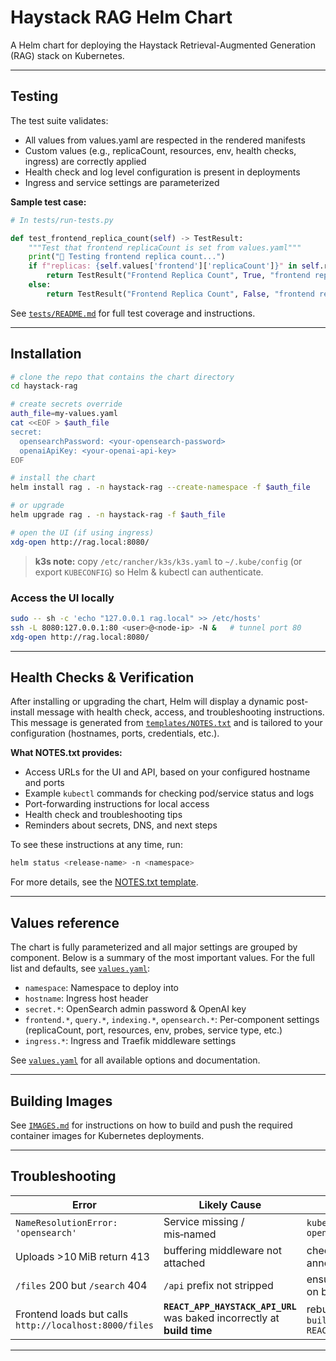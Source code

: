 # Haystack RAG Helm Chart

A Helm chart for deploying the Haystack Retrieval-Augmented Generation (RAG) stack on Kubernetes.

---

## Testing

The test suite validates:
- All values from values.yaml are respected in the rendered manifests
- Custom values (e.g., replicaCount, resources, env, health checks, ingress) are correctly applied
- Health check and log level configuration is present in deployments
- Ingress and service settings are parameterized

**Sample test case:**

```python
# In tests/run-tests.py

def test_frontend_replica_count(self) -> TestResult:
    """Test that frontend replicaCount is set from values.yaml"""
    print("🧪 Testing frontend replica count...")
    if f"replicas: {self.values['frontend']['replicaCount']}" in self.rendered_yaml:
        return TestResult("Frontend Replica Count", True, "frontend replicaCount is set correctly")
    else:
        return TestResult("Frontend Replica Count", False, "frontend replicaCount is not set correctly")
```

See [`tests/README.md`](./tests/README.md) for full test coverage and instructions.

---

## Installation

```bash
# clone the repo that contains the chart directory
cd haystack-rag

# create secrets override
auth_file=my-values.yaml
cat <<EOF > $auth_file
secret:
  opensearchPassword: <your-opensearch-password>
  openaiApiKey: <your-openai-api-key>
EOF

# install the chart
helm install rag . -n haystack-rag --create-namespace -f $auth_file

# or upgrade
helm upgrade rag . -n haystack-rag -f $auth_file

# open the UI (if using ingress)
xdg-open http://rag.local:8080/
```

> **k3s note:** copy `/etc/rancher/k3s/k3s.yaml` to `~/.kube/config` (or export `KUBECONFIG`) so Helm & kubectl can authenticate.

### Access the UI locally

```bash
sudo -- sh -c 'echo "127.0.0.1 rag.local" >> /etc/hosts'
ssh -L 8080:127.0.0.1:80 <user>@<node-ip> -N &   # tunnel port 80
xdg-open http://rag.local:8080/
```

---

## Health Checks & Verification

After installing or upgrading the chart, Helm will display a dynamic post-install message with health check, access, and troubleshooting instructions. This message is generated from [`templates/NOTES.txt`](./templates/NOTES.txt) and is tailored to your configuration (hostnames, ports, credentials, etc.).

**What NOTES.txt provides:**
- Access URLs for the UI and API, based on your configured hostname and ports
- Example `kubectl` commands for checking pod/service status and logs
- Port-forwarding instructions for local access
- Health check and troubleshooting tips
- Reminders about secrets, DNS, and next steps

To see these instructions at any time, run:

```bash
helm status <release-name> -n <namespace>
```

For more details, see the [NOTES.txt template](./templates/NOTES.txt).

---

## Values reference

The chart is fully parameterized and all major settings are grouped by component. Below is a summary of the most important values. For the full list and defaults, see [`values.yaml`](./values.yaml):

- `namespace`: Namespace to deploy into
- `hostname`: Ingress host header
- `secret.*`: OpenSearch admin password & OpenAI key
- `frontend.*`, `query.*`, `indexing.*`, `opensearch.*`: Per-component settings (replicaCount, port, resources, env, probes, service type, etc.)
- `ingress.*`: Ingress and Traefik middleware settings

See [`values.yaml`](./values.yaml) for all available options and documentation.

---

## Building Images

See [`IMAGES.md`](./IMAGES.md) for instructions on how to build and push the required container images for Kubernetes deployments.

---

## Troubleshooting

| Error | Likely Cause | How to Fix |
|-------|--------------|------------|
|`NameResolutionError: 'opensearch'`| Service missing / mis‑named | `kubectl -n haystack-rag get svc opensearch` |
|Uploads >10 MiB return 413| buffering middleware not attached | check `ingressroute.yaml` annotation & route middlwares |
|`/files` 200 but `/search` 404| `/api` prefix not stripped | ensure `strip-api` middleware is on both API routes |
|Frontend loads but calls `http://localhost:8000/files`| **`REACT_APP_HAYSTACK_API_URL`** was baked incorrectly at **build time** | rebuild frontend image with `--build-arg REACT_APP_HAYSTACK_API_URL=/api` |

---

